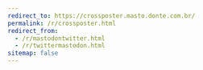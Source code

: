 ```yaml
---
redirect_to: https://crossposter.masto.donte.com.br/
permalink: /r/crossposter.html
redirect_from:
  - /r/mastodontwitter.html
  - /r/twittermastodon.html
sitemap: false
---
```

